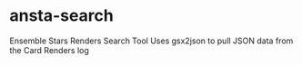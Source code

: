 # ansta-search

Ensemble Stars Renders Search Tool
Uses gsx2json to pull JSON data from the Card Renders log
